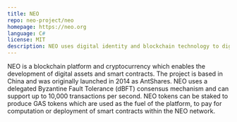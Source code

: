 ```yaml
---
title: NEO
repo: neo-project/neo
homepage: https://neo.org
language: C#
license: MIT
description: NEO uses digital identity and blockchain technology to digitize assets and leverages smart contracts for autonomously managed digital assets to create a "smart economy" within a decentralized network.
---
```


NEO is a blockchain platform and cryptocurrency which enables the development of digital assets and smart contracts. The project is based in China and was originally launched in 2014 as AntShares. NEO uses a delegated Byzantine Fault Tolerance (dBFT) consensus mechanism and can support up to 10,000 transactions per second. NEO tokens can be staked to produce GAS tokens which are used as the fuel of the platform, to pay for computation or deployment of smart contracts within the NEO network.
